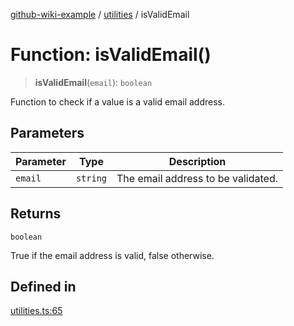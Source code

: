 [github-wiki-example](../wiki/Home) / [utilities](../wiki/utilities) / isValidEmail

# Function: isValidEmail()

> **isValidEmail**(`email`): `boolean`

Function to check if a value is a valid email address.

## Parameters

| Parameter | Type | Description |
| ------ | ------ | ------ |
| `email` | `string` | The email address to be validated. |

## Returns

`boolean`

True if the email address is valid, false otherwise.

## Defined in

[utilities.ts:65](https://github.com/typedoc2md/typedoc-plugin-markdown-examples/blob/main/dummy-api/src/utilities.ts#L65)
